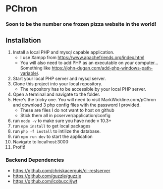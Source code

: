 # PChron

### Soon to be the number one frozen pizza website in the world!

## Installation

1. Install a local PHP and mysql capable application.
   - I use Xampp from https://www.apachefriends.org/index.html
   - You will also need to add PHP as an executable on your computer... Something like https://john-dugan.com/add-php-windows-path-variable/.
2. Start your local PHP server and mysql server.
3. Clone this project into your local repository.
	- The repository has to be accessible by your local PHP server.
4. Open a terminal and navigate to the folder.
5. Here's the tricky one. You will need to visit MarkWickline.com/pChron and download 3 php config files with the password I provided.
   - These are files I do not want to host on github
   - Stick them all in pcserver/application/config
6. run `node -v` to make sure you have node v 10.3+
7. run `npm install` to get local packages
8. run `php -f install` to intilize the database.
9. run `npm run dev` to start the application
10. Navigate to localhost:3000
11. Profit!

### Backend Dependencies

- https://github.com/chriskacerguis/ci-restserver
- https://github.com/guzzle/guzzle
- https://github.com/lcobucci/jwt
